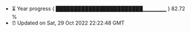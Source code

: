 - ⏳ Year progress { ████████████████████████▁▁▁▁▁▁ } 82.72 %
- ⏰ Updated on Sat, 29 Oct 2022 22:22:48 GMT

